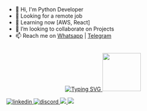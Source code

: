 

- 👋 Hi, I'm Python Developer
- 👀 Looking for a remote job
- 🌱 Learning now [AWS, React]
- 💞️ I’m looking to collaborate on Projects
- 📫 Reach me on <a href="https://wa.me/+963992336634" target="_blank">Whatsapp</a> | <a href="https://t.me/SY_Aloosh" target="_blank">Telegram</a>

<br>
<div id="header" align="center">
  <a href="https://github.com/im-py-dev">
    <img src="https://readme-typing-svg.demolab.com/?font=Georgia&size=18&duration=2000&pause=100&multiline=true&width=500&height=80&lines=Ali%20Mughrabi;Backend%20Developer" alt="Typing SVG" />
</a>
  
  
  <img src="https://media.giphy.com/media/M9gbBd9nbDrOTu1Mqx/giphy.gif" width="100"/>

<div>
  
  <!-- <img src="https://github-readme-stats.vercel.app/api?username=premChapagain&show_icons=true&theme=ADD_THEME_HERE" width="400"> -->
<p align="left">
  
<a href="https://www.linkedin.com/in/ali-mughrabi" target="_blank">
<img src=https://img.shields.io/badge/linkedin-%231E77B5.svg?&style=for-the-badge&logo=linkedin&logoColor=white alt=linkedin style="margin-bottom: 10px;" />
</a>
</a>
  
<a href="https://discord.com/users/ImPyDev" target="_blank">
<img src=https://img.shields.io/badge/discord-%232E87FB.svg?&style=for-the-badge&logo=discord&logoColor=white alt=discord style="margin-bottom: 10px;" />
</a>
  
<a href="mailto:im.py.dev@gmail.com" target="_blank">
<img src="https://img.shields.io/badge/gmail-D14836?&style=for-the-badge&logo=gmail&logoColor=white" />
</a>
  
  <a href="https://technosteps.com/my-resume/" target="_blank">
<img src="https://img.shields.io/badge/Resume-000?&style=for-the-badge&logo=cv&logoColor=white" />
</a>
</p>
  
  <!--

<a href="https://www.linkedin.com/in/ali-mughrabi" target="_blank">
    <img src="https://img.shields.io/badge/LinkedIn-blue?style=for-the-badge&logo=linkedin&logoColor=white" alt="LinkedIn Badge"/>
  </a>

  <a href="" target="_blank">
    <img src="https://img.shields.io/badge/YouTube-red?style=for-the-badge&logo=youtube&logoColor=white" alt="Youtube Badge"/>
  </a>
  
  <a href="https://technosteps.com/my-resume/" target="_blank">
    <img src="https://img.shields.io/badge/My-Resume-blue"/>
  </a>
</div>
  -->
  
<!--   <a href="https://github.com/im-py-dev"> -->
<!--     <img src="https://github-stats-alpha.vercel.app/api?username=im-py-dev&cc=22272e&tc=37BCF6&ic=fff&bc=0000"> -->
<!-- </a> -->
  
  </div>
